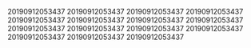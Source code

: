20190912053437
20190912053437
20190912053437
20190912053437
20190912053437
20190912053437
20190912053437
20190912053437
20190912053437
20190912053437
20190912053437
20190912053437
20190912053437
20190912053437
20190912053437
